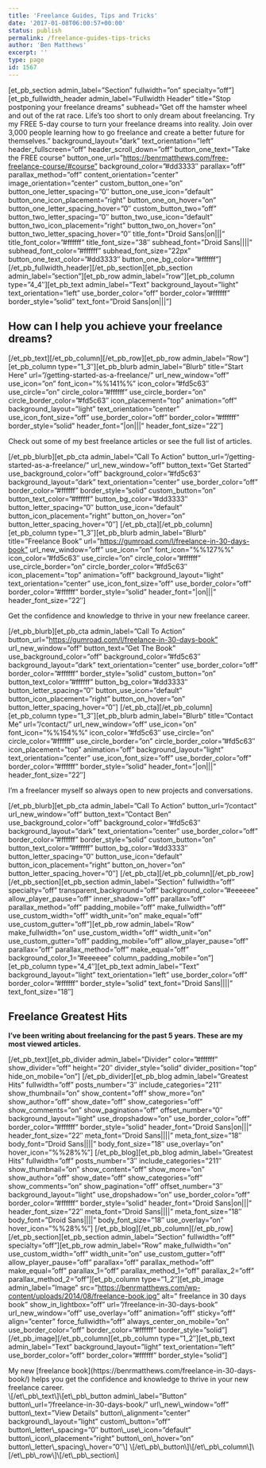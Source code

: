 ```yaml
---
title: 'Freelance Guides, Tips and Tricks'
date: '2017-01-08T06:00:57+00:00'
status: publish
permalink: /freelance-guides-tips-tricks
author: 'Ben Matthews'
excerpt: ''
type: page
id: 1567
---
```

\[et\_pb\_section admin\_label=”Section” fullwidth=”on” specialty=”off”\]\[et\_pb\_fullwidth\_header admin\_label=”Fullwidth Header” title=”Stop postponing your freelance dreams” subhead=”Get off the hamster wheel and out of the rat race. Life’s too short to only dream about freelancing. Try my FREE 5-day course to turn your freelance dreams into reality. Join over 3,000 people learning how to go freelance and create a better future for themselves.” background\_layout=”dark” text\_orientation=”left” header\_fullscreen=”off” header\_scroll\_down=”off” button\_one\_text=”Take the FREE course” button\_one\_url=”https://benrmatthews.com/free-freelance-course/#course” background\_color=”#dd3333″ parallax=”off” parallax\_method=”off” content\_orientation=”center” image\_orientation=”center” custom\_button\_one=”on” button\_one\_letter\_spacing=”0″ button\_one\_use\_icon=”default” button\_one\_icon\_placement=”right” button\_one\_on\_hover=”on” button\_one\_letter\_spacing\_hover=”0″ custom\_button\_two=”off” button\_two\_letter\_spacing=”0″ button\_two\_use\_icon=”default” button\_two\_icon\_placement=”right” button\_two\_on\_hover=”on” button\_two\_letter\_spacing\_hover=”0″ title\_font=”Droid Sans|on|||” title\_font\_color=”#ffffff” title\_font\_size=”38″ subhead\_font=”Droid Sans||||” subhead\_font\_color=”#ffffff” subhead\_font\_size=”22px” button\_one\_text\_color=”#dd3333″ button\_one\_bg\_color=”#ffffff”\] \[/et\_pb\_fullwidth\_header\]\[/et\_pb\_section\]\[et\_pb\_section admin\_label=”section”\]\[et\_pb\_row admin\_label=”row”\]\[et\_pb\_column type=”4\_4″\]\[et\_pb\_text admin\_label=”Text” background\_layout=”light” text\_orientation=”left” use\_border\_color=”off” border\_color=”#ffffff” border\_style=”solid” text\_font=”Droid Sans|on|||”\]

**How can I help you achieve your freelance dreams?**
-----------------------------------------------------

\[/et\_pb\_text\]\[/et\_pb\_column\]\[/et\_pb\_row\]\[et\_pb\_row admin\_label=”Row”\]\[et\_pb\_column type=”1\_3″\]\[et\_pb\_blurb admin\_label=”Blurb” title=”Start Here” url=”/getting-started-as-a-freelance/” url\_new\_window=”off” use\_icon=”on” font\_icon=”%%141%%” icon\_color=”#fd5c63″ use\_circle=”on” circle\_color=”#ffffff” use\_circle\_border=”on” circle\_border\_color=”#fd5c63″ icon\_placement=”top” animation=”off” background\_layout=”light” text\_orientation=”center” use\_icon\_font\_size=”off” use\_border\_color=”off” border\_color=”#ffffff” border\_style=”solid” header\_font=”|on|||” header\_font\_size=”22″\]

Check out some of my best freelance articles or see the full list of articles.

\[/et\_pb\_blurb\]\[et\_pb\_cta admin\_label=”Call To Action” button\_url=”/getting-started-as-a-freelance/” url\_new\_window=”off” button\_text=”Get Started” use\_background\_color=”off” background\_color=”#fd5c63″ background\_layout=”dark” text\_orientation=”center” use\_border\_color=”off” border\_color=”#ffffff” border\_style=”solid” custom\_button=”on” button\_text\_color=”#ffffff” button\_bg\_color=”#dd3333″ button\_letter\_spacing=”0″ button\_use\_icon=”default” button\_icon\_placement=”right” button\_on\_hover=”on” button\_letter\_spacing\_hover=”0″\] \[/et\_pb\_cta\]\[/et\_pb\_column\]\[et\_pb\_column type=”1\_3″\]\[et\_pb\_blurb admin\_label=”Blurb” title=”Freelance Book” url=”https://gumroad.com/l/freelance-in-30-days-book” url\_new\_window=”off” use\_icon=”on” font\_icon=”%%127%%” icon\_color=”#fd5c63″ use\_circle=”on” circle\_color=”#ffffff” use\_circle\_border=”on” circle\_border\_color=”#fd5c63″ icon\_placement=”top” animation=”off” background\_layout=”light” text\_orientation=”center” use\_icon\_font\_size=”off” use\_border\_color=”off” border\_color=”#ffffff” border\_style=”solid” header\_font=”|on|||” header\_font\_size=”22″\]

Get the confidence and knowledge to thrive in your new freelance career.

\[/et\_pb\_blurb\]\[et\_pb\_cta admin\_label=”Call To Action” button\_url=”https://gumroad.com/l/freelance-in-30-days-book” url\_new\_window=”off” button\_text=”Get The Book” use\_background\_color=”off” background\_color=”#fd5c63″ background\_layout=”dark” text\_orientation=”center” use\_border\_color=”off” border\_color=”#ffffff” border\_style=”solid” custom\_button=”on” button\_text\_color=”#ffffff” button\_bg\_color=”#dd3333″ button\_letter\_spacing=”0″ button\_use\_icon=”default” button\_icon\_placement=”right” button\_on\_hover=”on” button\_letter\_spacing\_hover=”0″\] \[/et\_pb\_cta\]\[/et\_pb\_column\]\[et\_pb\_column type=”1\_3″\]\[et\_pb\_blurb admin\_label=”Blurb” title=”Contact Me” url=”/contact/” url\_new\_window=”off” use\_icon=”on” font\_icon=”%%154%%” icon\_color=”#fd5c63″ use\_circle=”on” circle\_color=”#ffffff” use\_circle\_border=”on” circle\_border\_color=”#fd5c63″ icon\_placement=”top” animation=”off” background\_layout=”light” text\_orientation=”center” use\_icon\_font\_size=”off” use\_border\_color=”off” border\_color=”#ffffff” border\_style=”solid” header\_font=”|on|||” header\_font\_size=”22″\]

I’m a freelancer myself so always open to new projects and conversations.

\[/et\_pb\_blurb\]\[et\_pb\_cta admin\_label=”Call To Action” button\_url=”/contact” url\_new\_window=”off” button\_text=”Contact Ben” use\_background\_color=”off” background\_color=”#fd5c63″ background\_layout=”dark” text\_orientation=”center” use\_border\_color=”off” border\_color=”#ffffff” border\_style=”solid” custom\_button=”on” button\_text\_color=”#ffffff” button\_bg\_color=”#dd3333″ button\_letter\_spacing=”0″ button\_use\_icon=”default” button\_icon\_placement=”right” button\_on\_hover=”on” button\_letter\_spacing\_hover=”0″\] \[/et\_pb\_cta\]\[/et\_pb\_column\]\[/et\_pb\_row\]\[/et\_pb\_section\]\[et\_pb\_section admin\_label=”Section” fullwidth=”off” specialty=”off” transparent\_background=”off” background\_color=”#eeeeee” allow\_player\_pause=”off” inner\_shadow=”off” parallax=”off” parallax\_method=”off” padding\_mobile=”off” make\_fullwidth=”off” use\_custom\_width=”off” width\_unit=”on” make\_equal=”off” use\_custom\_gutter=”off”\]\[et\_pb\_row admin\_label=”Row” make\_fullwidth=”on” use\_custom\_width=”off” width\_unit=”on” use\_custom\_gutter=”off” padding\_mobile=”off” allow\_player\_pause=”off” parallax=”off” parallax\_method=”off” make\_equal=”off” background\_color\_1=”#eeeeee” column\_padding\_mobile=”on”\]\[et\_pb\_column type=”4\_4″\]\[et\_pb\_text admin\_label=”Text” background\_layout=”light” text\_orientation=”left” use\_border\_color=”off” border\_color=”#ffffff” border\_style=”solid” text\_font=”Droid Sans||||” text\_font\_size=”18″\]

**Freelance Greatest Hits**
---------------------------

**I’ve been writing about freelancing for the past 5 years. These are my most viewed articles.**

\[/et\_pb\_text\]\[et\_pb\_divider admin\_label=”Divider” color=”#ffffff” show\_divider=”off” height=”20″ divider\_style=”solid” divider\_position=”top” hide\_on\_mobile=”on”\] \[/et\_pb\_divider\]\[et\_pb\_blog admin\_label=”Greatest Hits” fullwidth=”off” posts\_number=”3″ include\_categories=”211″ show\_thumbnail=”on” show\_content=”off” show\_more=”on” show\_author=”off” show\_date=”off” show\_categories=”off” show\_comments=”on” show\_pagination=”off” offset\_number=”0″ background\_layout=”light” use\_dropshadow=”on” use\_border\_color=”off” border\_color=”#ffffff” border\_style=”solid” header\_font=”Droid Sans|on|||” header\_font\_size=”22″ meta\_font=”Droid Sans||||” meta\_font\_size=”18″ body\_font=”Droid Sans||||” body\_font\_size=”18″ use\_overlay=”on” hover\_icon=”%%28%%”\] \[/et\_pb\_blog\]\[et\_pb\_blog admin\_label=”Greatest Hits” fullwidth=”off” posts\_number=”3″ include\_categories=”211″ show\_thumbnail=”on” show\_content=”off” show\_more=”on” show\_author=”off” show\_date=”off” show\_categories=”off” show\_comments=”on” show\_pagination=”off” offset\_number=”3″ background\_layout=”light” use\_dropshadow=”on” use\_border\_color=”off” border\_color=”#ffffff” border\_style=”solid” header\_font=”Droid Sans|on|||” header\_font\_size=”22″ meta\_font=”Droid Sans||||” meta\_font\_size=”18″ body\_font=”Droid Sans||||” body\_font\_size=”18″ use\_overlay=”on” hover\_icon=”%%28%%”\] \[/et\_pb\_blog\]\[/et\_pb\_column\]\[/et\_pb\_row\]\[/et\_pb\_section\]\[et\_pb\_section admin\_label=”Section” fullwidth=”off” specialty=”off”\]\[et\_pb\_row admin\_label=”Row” make\_fullwidth=”on” use\_custom\_width=”off” width\_unit=”on” use\_custom\_gutter=”off” allow\_player\_pause=”off” parallax=”off” parallax\_method=”off” make\_equal=”off” parallax\_1=”off” parallax\_method\_1=”off” parallax\_2=”off” parallax\_method\_2=”off”\]\[et\_pb\_column type=”1\_2″\]\[et\_pb\_image admin\_label=”Image” src=”https://benrmatthews.com/wp-content/uploads/2014/08/freelance-book.jpg” alt=” freelance in 30 days book” show\_in\_lightbox=”off” url=”/freelance-in-30-days-book” url\_new\_window=”off” use\_overlay=”off” animation=”off” sticky=”off” align=”center” force\_fullwidth=”off” always\_center\_on\_mobile=”on” use\_border\_color=”off” border\_color=”#ffffff” border\_style=”solid”\] \[/et\_pb\_image\]\[/et\_pb\_column\]\[et\_pb\_column type=”1\_2″\]\[et\_pb\_text admin\_label=”Text” background\_layout=”light” text\_orientation=”left” use\_border\_color=”off” border\_color=”#ffffff” border\_style=”solid”\]

<div class=" et_pb_row et_pb_row_0"><div class="et_pb_column et_pb_column_4_4 et_pb_column_0"><div class="et_pb_text et_pb_module et_pb_bg_layout_light et_pb_text_align_left et_pb_text_0">My new [freelance book](https://benrmatthews.com/freelance-in-30-days-book/) helps you get the confidence and knowledge to thrive in your new freelance career.

</div></div></div>\[/et\_pb\_text\]\[et\_pb\_button admin\_label=”Button” button\_url=”/freelance-in-30-days-book/” url\_new\_window=”off” button\_text=”View Details” button\_alignment=”center” background\_layout=”light” custom\_button=”off” button\_letter\_spacing=”0″ button\_use\_icon=”default” button\_icon\_placement=”right” button\_on\_hover=”on” button\_letter\_spacing\_hover=”0″\] \[/et\_pb\_button\]\[/et\_pb\_column\]\[/et\_pb\_row\]\[/et\_pb\_section\]